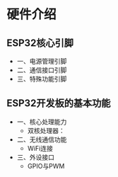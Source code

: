 # 硬件介绍
## ESP32核心引脚
- 一、电源管理引脚
- 二、通信接口引脚
- 三、特殊功能引脚

## ESP32开发板的基本功能
- 一、核心处理能力
  * 双核处理器：
- 二、无线通信功能
  * WiFi连接
- 三、外设接口
  * GPIO与PWM
